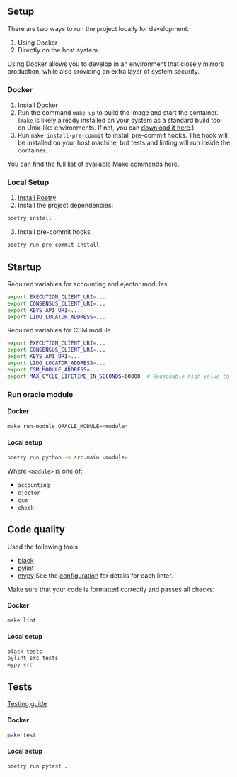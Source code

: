 ## Setup

There are two ways to run the project locally for development:
1. Using Docker  
2. Directly on the host system

Using Docker allows you to develop in an environment that closely mirrors production, while also providing an extra layer of system security.

### Docker

1. Install Docker  
2. Run the command `make up` to build the image and start the container. (`make` is likely already installed on your system as a standard build tool on Unix-like environments. If not, you can [download it here](https://www.gnu.org/software/make/).)  
3. Run `make install-pre-commit` to install pre-commit hooks. The hook will be installed on your host machine, but tests and linting will run inside the container.

You can find the full list of available Make commands [here](https://github.com/lidofinance/lido-oracle/blob/develop/Makefile).

### Local Setup

1. [Install Poetry](https://python-poetry.org/docs/#installation)  
2. Install the project dependencies:

```bash
poetry install
```

3. Install pre-commit hooks

```bash
poetry run pre-commit install
```

## Startup

Required variables for accounting and ejector modules

```bash
export EXECUTION_CLIENT_URI=...
export CONSENSUS_CLIENT_URI=...
export KEYS_API_URI=...
export LIDO_LOCATOR_ADDRESS=...
```

Required variables for CSM module

```bash
export EXECUTION_CLIENT_URI=...
export CONSENSUS_CLIENT_URI=...
export KEYS_API_URI=...
export LIDO_LOCATOR_ADDRESS=...
export CSM_MODULE_ADDRESS=...
export MAX_CYCLE_LIFETIME_IN_SECONDS=60000  # Reasonable high value to make sure the oracle has enough time to process the whole frame.
```

### Run oracle module

#### Docker
```bash
make run-module ORACLE_MODULE=<module>
```
#### Local setup
```bash
poetry run python -m src.main <module>
```

Where `<module>` is one of:

- `accounting`
- `ejector`
- `csm`
- `check`

## Code quality

Used the following tools:

- [black](https://github.com/psf/black)
- [pylint](https://github.com/pylint-dev/pylint/)
- [mypy](https://github.com/python/mypy/)
  See the [configuration](pyproject.toml) for details for each linter.

Make sure that your code is formatted correctly and passes all checks:

#### Docker
```bash
make lint
```

#### Local setup
```bash
black tests
pylint src tests
mypy src
```

## Tests
[Testing guide](testing.md)
#### Docker
```bash
make test
```

#### Local setup
```bash
poetry run pytest .
```
